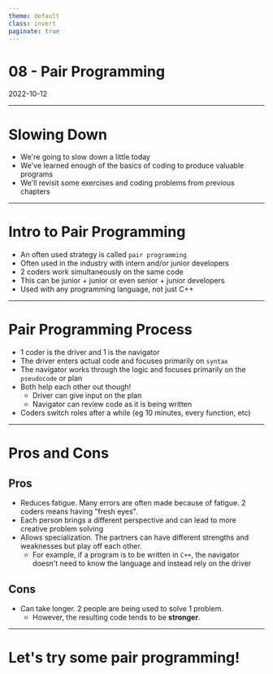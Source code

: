 ```yaml
---
theme: default
class: invert
paginate: true
---
```


# 08 - Pair Programming
2022-10-12

---

# Slowing Down

- We're going to slow down a little today
- We've learned enough of the basics of coding to produce valuable programs
- We'll revisit some exercises and coding problems from previous chapters

---

# Intro to Pair Programming

- An often used strategy is called `pair programming`
- Often used in the industry with intern and/or junior developers
- 2 coders work simultaneously on the same code
- This can be junior + junior or even senior + junior developers
- Used with any programming language, not just C++

---

# Pair Programming Process

- 1 coder is the driver and 1 is the navigator
- The driver enters actual code and focuses primarily on `syntax`
- The navigator works through the logic and focuses primarily on the `pseudocode` or plan
- Both help each other out though!
  - Driver can give input on the plan
  - Navigator can review code as it is being written
- Coders switch roles after a while (eg 10 minutes, every function, etc)

---

# Pros and Cons

## Pros

- Reduces fatigue. Many errors are often made because of fatigue. 2 coders means having "fresh eyes".
- Each person brings a different perspective and can lead to more creative problem solving
- Allows specialization. The partners can have different strengths and weaknesses but play off each other.
  - For example, if a program is to be written in `C++`, the navigator doesn't need to know the language and instead rely on the driver

## Cons
- Can take longer. 2 people are being used to solve 1 problem.
  - However, the resulting code tends to be **stronger**.

---

# Let's try some pair programming!

